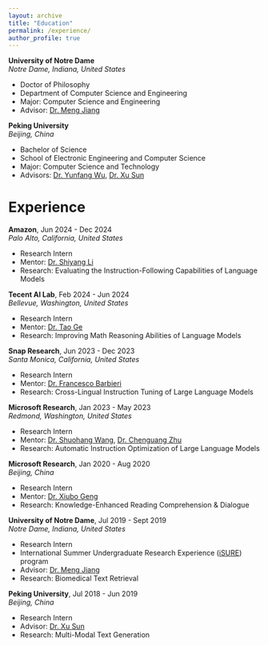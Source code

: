 ```yaml
---
layout: archive
title: "Education"
permalink: /experience/
author_profile: true
---
```


**University of Notre Dame**\
*Notre Dame, Indiana, United States*
- Doctor of Philosophy
- Department of Computer Science and Engineering
- Major: Computer Science and Engineering
- Advisor: [Dr. Meng Jiang](https://www.meng-jiang.com)

**Peking University**\
*Beijing, China*
- Bachelor of Science
- School of Electronic Engineering and Computer Science
- Major: Computer Science and Technology
- Advisors: [Dr. Yunfang Wu](https://cs.pku.edu.cn/info/1237/2096.htm), [Dr. Xu Sun](http://xusun.org)


Experience
======

**Amazon**, Jun 2024 - Dec 2024\
*Palo Alto, California, United States*
- Research Intern
- Mentor: [Dr. Shiyang Li](https://scholar.google.com/citations?user=4zli0KkAAAAJ&hl=en)
- Research: Evaluating the Instruction-Following Capabilities of Language Models

**Tecent AI Lab**, Feb 2024 - Jun 2024\
*Bellevue, Washington, United States*
- Research Intern
- Mentor: [Dr. Tao Ge](https://getao.github.io/)
- Research: Improving Math Reasoning Abilities of Language Models

**Snap Research**, Jun 2023 - Dec 2023\
*Santa Monica, California, United States*
- Research Intern
- Mentor: [Dr. Francesco Barbieri](https://fvancesco.github.io/)
- Research: Cross-Lingual Instruction Tuning of Large Language Models

**Microsoft Research**, Jan 2023 - May 2023\
*Redmond, Washington, United States*
- Research Intern
- Mentor: [Dr. Shuohang Wang](https://sites.google.com/site/shuohangsite/), [Dr. Chenguang Zhu](https://www.microsoft.com/en-us/research/people/chezhu/)
- Research: Automatic Instruction Optimization of Large Language Models

**Microsoft Research**, Jan 2020 - Aug 2020\
*Beijing, China*
- Research Intern
- Mentor: [Dr. Xiubo Geng](https://xiubo0211.github.io/)
- Research: Knowledge-Enhanced Reading Comprehension & Dialogue

**University of Notre Dame**, Jul 2019 - Sept 2019\
*Notre Dame, Indiana, United States*
- Research Intern
- International Summer Undergraduate Research Experience ([iSURE](https://international.nd.edu/students-scholars/global-engagement-programs/summer-programs/isure/)) program
- Advisor: [Dr. Meng Jiang](http://www.meng-jiang.com)
- Research: Biomedical Text Retrieval

**Peking University**, Jul 2018 - Jun 2019\
*Beijing, China*
- Research Intern
- Advisor: [Dr. Xu Sun](http://xusun.org)
- Research: Multi-Modal Text Generation



